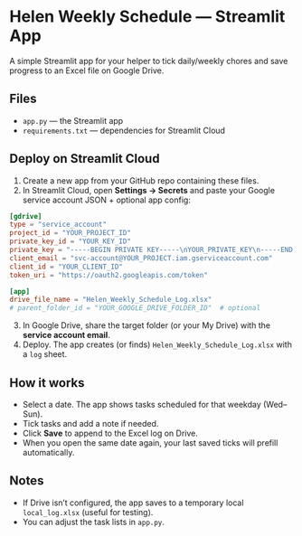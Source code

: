 # Helen Weekly Schedule — Streamlit App

A simple Streamlit app for your helper to tick daily/weekly chores and save progress to an Excel file on Google Drive.

## Files
- `app.py` — the Streamlit app
- `requirements.txt` — dependencies for Streamlit Cloud

## Deploy on Streamlit Cloud
1. Create a new app from your GitHub repo containing these files.
2. In Streamlit Cloud, open **Settings → Secrets** and paste your Google service account JSON + optional app config:

```toml
[gdrive]
type = "service_account"
project_id = "YOUR_PROJECT_ID"
private_key_id = "YOUR_KEY_ID"
private_key = "-----BEGIN PRIVATE KEY-----\nYOUR_PRIVATE_KEY\n-----END PRIVATE KEY-----\n"
client_email = "svc-account@YOUR_PROJECT.iam.gserviceaccount.com"
client_id = "YOUR_CLIENT_ID"
token_uri = "https://oauth2.googleapis.com/token"

[app]
drive_file_name = "Helen_Weekly_Schedule_Log.xlsx"
# parent_folder_id = "YOUR_GOOGLE_DRIVE_FOLDER_ID"  # optional
```

3. In Google Drive, share the target folder (or your My Drive) with the **service account email**.
4. Deploy. The app creates (or finds) `Helen_Weekly_Schedule_Log.xlsx` with a `log` sheet.

## How it works
- Select a date. The app shows tasks scheduled for that weekday (Wed–Sun).
- Tick tasks and add a note if needed.
- Click **Save** to append to the Excel log on Drive.
- When you open the same date again, your last saved ticks will prefill automatically.

## Notes
- If Drive isn’t configured, the app saves to a temporary local `local_log.xlsx` (useful for testing).
- You can adjust the task lists in `app.py`.
